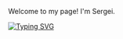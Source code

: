 Welcome to my page! I'm Sergei. 

[![Typing SVG](https://readme-typing-svg.herokuapp.com?color=%2336BCF7&lines=QA+Engineer+Minsk)](https://git.io/typing-svg)
